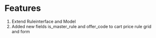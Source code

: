 # Features
1. Extend Ruleinterface and Model
2. Added new fields is_master_rule and offer_code to cart price rule grid and form
